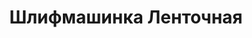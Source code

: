 ---
id: '44'
title: Шлифмашинка Ленточная 
description: Залог 2000 рублей
price: '350'
order: 44
default_thumbnail_image: images/IMG_20210204_151938_sm.jpg
default_original_image: images/IMG_20210204_151938.jpg
category: content/category/04shlif.md
featured: true
layout: product
---